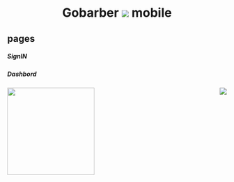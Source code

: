 <h1 align='center'> Gobarber <img src='https://user-images.githubusercontent.com/52014318/74598157-08e1b380-504b-11ea-85a1-6e7bd2555f74.png' /> mobile
</h1>

## pages

<p  align="center" >
  <h5>SignIN</h5> <h5>Dashbord</h5>

<img height='200'   src='https://user-images.githubusercontent.com/52014318/74598140-c8823580-504a-11ea-872d-2c98bcb7a794.png' />
<img align="right" src='https://user-images.githubusercontent.com/52014318/74611946-7b03d800-50df-11ea-9e5d-7b43bdea77b7.png' />
</p>
